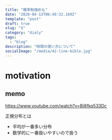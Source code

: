 ```yaml
---
title: "確率勉強めも"
date: "2020-04-13T06:40:32.169Z"
template: "post"
draft: true
slug: "$"
category: "dialy"
tags:
  - "blog"
description: "時間の使い方について"
socialImage: "/media/42-line-bible.jpg"
---
```


# motivation

## memo

https://www.youtube.com/watch?v=Bj8fkq533Dc

正規分布とは
- 平均が一番多い分布
- 数学的に一番扱いやすいので扱う